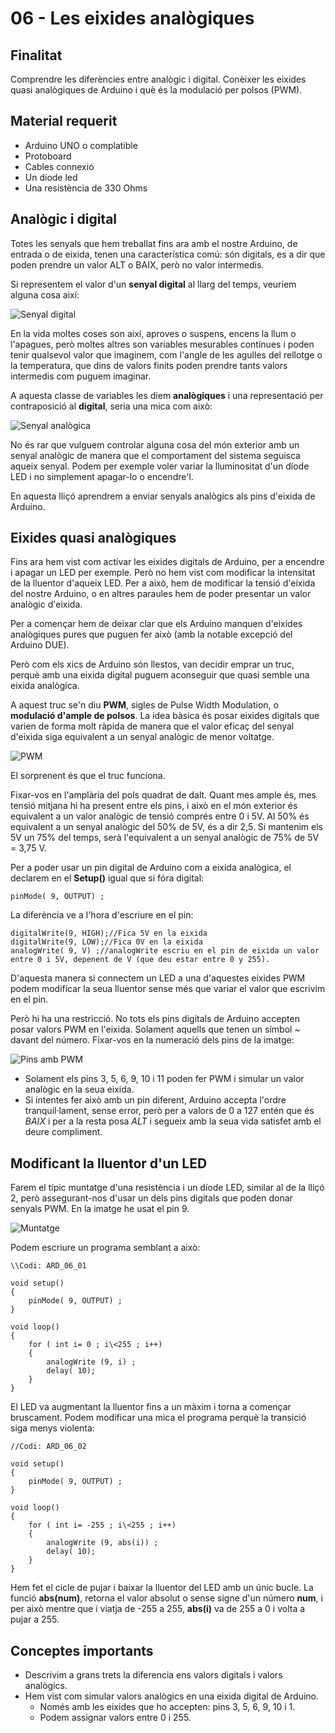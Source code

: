 # 06 - Les eixides analògiques

[img1]: ./Imatges/ard_06_01.png "Senyal digital"
[img2]: ./Imatges/ard_06_02.png "Senyal analògica"
[img3]: ./Imatges/ard_06_03.png "PWM"
[img4]: ./Imatges/ard_06_04.png "Eixides amb PWM"
[img5]: ./Imatges/ard_06_05.png "Esquema de muntatge"

## Finalitat

Comprendre les diferències entre analògic i digital. Conèixer les eixides quasi analògiques de Arduino i què és la modulació per polsos (PWM).

## Material requerit

- Arduino UNO o complatible
- Protoboard
- Cables connexió
- Un díode led
- Una resistència de 330 Ohms

## Analògic i digital

Totes les senyals que hem treballat fins ara amb el nostre Arduino, de
entrada o de eixida, tenen una característica comú: són digitals, es a
dir que poden prendre un valor ALT o BAIX, però no valor intermedis.

Si representem el valor d'un **senyal digital** al llarg del temps,
veuríem alguna cosa així:

![Senyal digital][img1]

En la vida moltes coses son així, aproves o suspens, encens la llum o
l'apagues, però moltes altres son variables mesurables contínues i poden
tenir qualsevol valor que imaginem, com l'angle de les agulles del
rellotge o la temperatura, que dins de valors finits poden prendre tants
valors intermedis com puguem imaginar.

A aquesta classe de variables les diem **analògiques** i una
representació per contraposició al **digital**, seria una mica com això:

![Senyal analògica][img2]

No és rar que vulguem controlar alguna cosa del món exterior amb un
senyal analògic de manera que el comportament del sistema seguisca
aqueix senyal. Podem per exemple voler variar la lluminositat d'un
díode LED i no simplement apagar-lo o encendre'l.

En aquesta lliçó aprendrem a enviar senyals analògics als pins d'eixida
de Arduino.

## Eixides quasi analògiques

Fins ara hem vist com activar les eixides digitals de Arduino, per a
encendre i apagar un LED per exemple. Però no hem vist com modificar la
intensitat de la lluentor d'aqueix LED. Per a això, hem de modificar la
tensió d'eixida del nostre Arduino, o en altres paraules hem de poder
presentar un valor analògic d'eixida.

Per a començar hem de deixar clar que els Arduino manquen d'eixides
analògiques pures que puguen fer això (amb la notable excepció del
Arduino DUE).

Però com els xics de Arduino són llestos, van decidir emprar un truc,
perquè amb una eixida digital puguem aconseguir que quasi semble una
eixida analògica.

A aquest truc se'n diu **PWM**, sigles de Pulse Width Modulation, o
**modulació d'ample de polsos**. La idea bàsica és posar eixides
digitals que varien de forma molt ràpida de manera que el valor eficaç
del senyal d'eixida siga equivalent a un senyal analògic de menor
voltatge.

![PWM][img3]

El sorprenent és que el truc funciona.

Fixar-vos en l'amplària del pols quadrat de dalt. Quant mes ample és,
mes tensió mitjana hi ha present entre els pins, i això en el món
exterior és equivalent a un valor analògic de tensió comprés entre 0 i
5V. Al 50% és equivalent a un senyal analògic del 50% de 5V, és a dir
2,5. Si mantenim els 5V un 75% del temps, serà l'equivalent a un senyal
analògic de 75% de 5V = 3,75 V.

Per a poder usar un pin digital de Arduino com a eixida analògica, el
declarem en el **Setup()** igual que si fóra digital:

```Arduino
pinMode( 9, OUTPUT) ;
```

La diferència ve a l'hora d'escriure en el pin:

```Arduino
digitalWrite(9, HIGH);//Fica 5V en la eixida
digitalWrite(9, LOW);//Fica 0V en la eixida
analogWrite( 9, V) ;//analogWrite escriu en el pin de eixida un valor entre 0 i 5V, depenent de V (que deu estar entre 0 y 255).
```

D'aquesta manera si connectem un LED a una d'aquestes eixides PWM
podem modificar la seua lluentor sense més que variar el valor que
escrivim en el pin.

Però hi ha una restricció. No tots els pins digitals de Arduino accepten
posar valors PWM en l'eixida. Solament aquells que tenen un símbol \~
davant del número. Fixar-vos en la numeració dels pins de la imatge:

![Pins amb PWM][img4]

- Solament els pins 3, 5, 6, 9, 10 i 11 poden fer PWM i simular un valor analògic en la seua eixida.
- Si intentes fer això amb un pin diferent, Arduino accepta l'ordre tranquil·lament, sense error, però per a valors de 0 a 127 entén que és _BAIX_ i per a la resta posa _ALT_ i segueix amb la seua vida satisfet amb el deure compliment.

## Modificant la lluentor d'un LED

Farem el típic muntatge d'una resistència i un díode LED, similar al de
la lliçó 2, però assegurant-nos d'usar un dels pins digitals que poden
donar senyals PWM. En la imatge he usat el pin 9.

![Muntatge][img5]

Podem escriure un programa semblant a això:

```Arduino
\\Codi: ARD_06_01

void setup()
{
    pinMode( 9, OUTPUT) ;
}

void loop()
{
    for ( int i= 0 ; i\<255 ; i++)
    {
        analogWrite (9, i) ;
        delay( 10);
    }
}
```

El LED va augmentant la lluentor fins a un màxim i torna a començar
bruscament. Podem modificar una mica el programa perquè la transició
siga menys violenta:

```Arduino
//Codi: ARD_06_02

void setup()
{
    pinMode( 9, OUTPUT) ;
}

void loop()
{
    for ( int i= -255 ; i\<255 ; i++)
    {
        analogWrite (9, abs(i)) ;
        delay( 10);
    }
}
```

Hem fet el cicle de pujar i baixar la lluentor del LED amb un únic
bucle. La funció **abs(num)**, retorna el valor absolut o sense signe
d'un número **num**, i per això mentre que i viatja de -255 a 255,
**abs(i)** va de 255 a 0 i volta a pujar a 255.

## Conceptes importants

- Descrivim a grans trets la diferencia ens valors digitals i valors
  analògics.
- Hem vist com simular valors analògics en una eixida digital de
  Arduino.
  - Només amb les eixides que ho accepten: pins 3, 5, 6, 9, 10 i 1.
  - Podem assignar valors entre 0 i 255.

